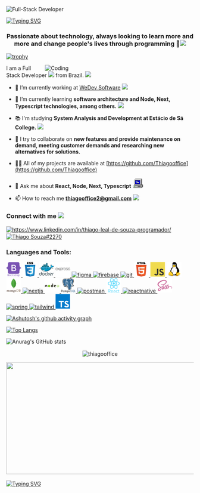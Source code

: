 ![Full-Stack Developer](https://user-images.githubusercontent.com/84478212/165183273-4dbd8ba9-9170-45c4-a2ea-abe2ebcc255f.gif)

[![Typing SVG](https://readme-typing-svg.herokuapp.com/?lines=Hi👋,+Welcome!😊;I'm+Thiago😊;And+I'm+full-stack+developer💻&duration=9000&background=FFFFFF00&size=40&width=1000&center=true&vCenter=true&height=70&color=24292F&font=Roboto)](https://git.io/typing-svg)

<h3 align="center">Passionate about technology, always looking to learn more and more and change people's lives through programming 🧡<img width="25" src="https://github.com/TheDudeThatCode/TheDudeThatCode/blob/master/Assets/Rocket.gif?raw=true" /></h3>



[![trophy](https://github-profile-trophy.vercel.app/?username=thiagooffice&theme=dracula)](https://github.com/ryo-ma/github-profile-trophy)


<img align="right" alt="Coding" width="400" src="https://cdn-images-1.medium.com/fit/t/1600/480/1*zVnWJtyGOX_kUIDm6ccCfQ.gif"/>

I am a Full Stack Developer <img width="50" src="https://user-images.githubusercontent.com/84478212/165867697-0fd218c1-6b7e-465e-92e3-832d94c5429d.gif" />  from Brazil. <img width="30" src="https://github.com/TheDudeThatCode/TheDudeThatCode/blob/master/Assets/Earth.gif?raw=true" />


- 🔭 I’m currently working at [WeDev Software](https://wedev.software/) <img width="40" src="https://github.com/TheDudeThatCode/TheDudeThatCode/blob/master/Assets/Developer.gif?raw=true" />

- 🌱 I’m currently learning **software architecture and Node, Next, Typescript technologies, among others.** <img width="40" src="https://github.com/TheDudeThatCode/TheDudeThatCode/blob/master/Assets/Designer.gif?raw=true" />

- 📚 I'm studying **System Analysis and Development at Estácio de Sá College.** <img width="36" src="https://camo.githubusercontent.com/2afb70f3e02b0982737ba5b242f200a68d8d26e00597267914279eda82b15409/68747470733a2f2f6d656469612e67697068792e636f6d2f6d656469612f4f624e547738557a7779364b512f67697068792e676966" />

- 👯 I try to collaborate on **new features and provide maintenance on demand, meeting customer demands and researching new alternatives for solutions.**

- 👨‍💻 All of my projects are available at [https://github.com/Thiagooffice](https://github.com/Thiagooffice)

- 💬 Ask me about **React, Node, Next, Typescript**  <img width="30" src="https://github.com/TheDudeThatCode/TheDudeThatCode/blob/master/Assets/PC.gif?raw=true" />

- 📫 How to reach me **thiagooffice2@gmail.com**  <img width="20" src="https://raw.githubusercontent.com/TheDudeThatCode/TheDudeThatCode/db8f1cbd38ac0ae2a08f36f961096dbd59a02393/Assets/Gmail.svg" />

<h3 align="left">Connect with me <img width="70" src="https://github.com/TheDudeThatCode/TheDudeThatCode/blob/master/Assets/Handshake.gif?raw=true" /></h3>
<p align="left">
<a href="https://www.linkedin.com/in/thiago-leal-de-souza-programador/" target="_blank"><img target="_blank" align="center" src="https://raw.githubusercontent.com/rahuldkjain/github-profile-readme-generator/master/src/images/icons/Social/linked-in-alt.svg" alt="https://www.linkedin.com/in/thiago-leal-de-souza-programador/" height="30" width="40" /></a>
<a href="https://discord.gg/Thiago Souza#2270" target="blank"><img align="center" src="https://raw.githubusercontent.com/rahuldkjain/github-profile-readme-generator/master/src/images/icons/Social/discord.svg" alt="Thiago Souza#2270" height="30" width="40" /></a>
</p>

<h3 align="left">Languages and Tools:</h3>
<p align="left"> <a href="https://getbootstrap.com" target="_blank" rel="noreferrer"> <img src="https://raw.githubusercontent.com/devicons/devicon/master/icons/bootstrap/bootstrap-plain-wordmark.svg" alt="bootstrap" width="40" height="40"/> </a> <a href="https://www.w3schools.com/css/" target="_blank" rel="noreferrer"> <img src="https://raw.githubusercontent.com/devicons/devicon/master/icons/css3/css3-original-wordmark.svg" alt="css3" width="40" height="40"/> </a> <a href="https://www.docker.com/" target="_blank" rel="noreferrer"> <img src="https://raw.githubusercontent.com/devicons/devicon/master/icons/docker/docker-original-wordmark.svg" alt="docker" width="40" height="40"/> </a> <a href="https://expressjs.com" target="_blank" rel="noreferrer"> <img src="https://raw.githubusercontent.com/devicons/devicon/master/icons/express/express-original-wordmark.svg" alt="express" width="40" height="40"/> </a> <a href="https://www.figma.com/" target="_blank" rel="noreferrer"> <img src="https://www.vectorlogo.zone/logos/figma/figma-icon.svg" alt="figma" width="40" height="40"/> </a> <a href="https://firebase.google.com/" target="_blank" rel="noreferrer"> <img src="https://www.vectorlogo.zone/logos/firebase/firebase-icon.svg" alt="firebase" width="40" height="40"/> </a> <a href="https://git-scm.com/" target="_blank" rel="noreferrer"> <img src="https://www.vectorlogo.zone/logos/git-scm/git-scm-icon.svg" alt="git" width="40" height="40"/> </a> <a href="https://www.w3.org/html/" target="_blank" rel="noreferrer"> <img src="https://raw.githubusercontent.com/devicons/devicon/master/icons/html5/html5-original-wordmark.svg" alt="html5" width="40" height="40"/> </a> <a href="https://developer.mozilla.org/en-US/docs/Web/JavaScript" target="_blank" rel="noreferrer"> <img src="https://raw.githubusercontent.com/devicons/devicon/master/icons/javascript/javascript-original.svg" alt="javascript" width="40" height="40"/> </a> <a href="https://www.linux.org/" target="_blank" rel="noreferrer"> <img src="https://raw.githubusercontent.com/devicons/devicon/master/icons/linux/linux-original.svg" alt="linux" width="40" height="40"/> </a> <a href="https://www.mongodb.com/" target="_blank" rel="noreferrer"> <img src="https://raw.githubusercontent.com/devicons/devicon/master/icons/mongodb/mongodb-original-wordmark.svg" alt="mongodb" width="40" height="40"/> </a> <a href="https://nextjs.org/" target="_blank" rel="noreferrer"> <img src="https://cdn.worldvectorlogo.com/logos/nextjs-2.svg" alt="nextjs" width="40" height="40"/> </a> <a href="https://nodejs.org" target="_blank" rel="noreferrer"> <img src="https://raw.githubusercontent.com/devicons/devicon/master/icons/nodejs/nodejs-original-wordmark.svg" alt="nodejs" width="40" height="40"/> </a> <a href="https://www.postgresql.org" target="_blank" rel="noreferrer"> <img src="https://raw.githubusercontent.com/devicons/devicon/master/icons/postgresql/postgresql-original-wordmark.svg" alt="postgresql" width="40" height="40"/> </a> <a href="https://postman.com" target="_blank" rel="noreferrer"> <img src="https://www.vectorlogo.zone/logos/getpostman/getpostman-icon.svg" alt="postman" width="40" height="40"/> </a> <a href="https://reactjs.org/" target="_blank" rel="noreferrer"> <img src="https://raw.githubusercontent.com/devicons/devicon/master/icons/react/react-original-wordmark.svg" alt="react" width="40" height="40"/> </a> <a href="https://reactnative.dev/" target="_blank" rel="noreferrer"> <img src="https://reactnative.dev/img/header_logo.svg" alt="reactnative" width="40" height="40"/> </a> <a href="https://sass-lang.com" target="_blank" rel="noreferrer"> <img src="https://raw.githubusercontent.com/devicons/devicon/master/icons/sass/sass-original.svg" alt="sass" width="40" height="40"/> </a> <a href="https://spring.io/" target="_blank" rel="noreferrer"> <img src="https://www.vectorlogo.zone/logos/springio/springio-icon.svg" alt="spring" width="40" height="40"/> </a> <a href="https://tailwindcss.com/" target="_blank" rel="noreferrer"> <img src="https://www.vectorlogo.zone/logos/tailwindcss/tailwindcss-icon.svg" alt="tailwind" width="40" height="40"/> </a> <a href="https://www.typescriptlang.org/" target="_blank" rel="noreferrer"> <img src="https://raw.githubusercontent.com/devicons/devicon/master/icons/typescript/typescript-original.svg" alt="typescript" width="40" height="40"/> </a> </p>

[![Ashutosh's github activity graph](https://activity-graph.herokuapp.com/graph?username=thiagooffice&theme=react-dark)](https://github.com/ashutosh00710/github-readme-activity-graph)

[![Top Langs](https://github-readme-stats.vercel.app/api/top-langs/?username=thiagooffice&layout=compact&theme=aura)](https://github.com/anuraghazra/github-readme-stats)

![Anurag's GitHub stats](https://github-readme-stats.vercel.app/api?username=thiagooffice&show_icons=true&theme=aura)

<p align="center"><img align="center" src="https://github-readme-streak-stats.herokuapp.com/?user=thiagooffice&theme=chartreuse-dark" alt="thiagooffice" /></p>

<div align="center">
  <img src="https://media.giphy.com/media/dWesBcTLavkZuG35MI/giphy.gif" width="600" height="300"/>
</div>

[![Typing SVG](https://readme-typing-svg.herokuapp.com/?lines=Thanks+for+visiting😊&duration=9000&background=FFFFFF00&size=40&width=1000&center=true&vCenter=true&height=70&color=003140&font=Roboto)](https://git.io/typing-svg)

